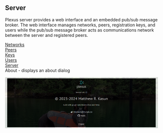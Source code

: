 Server
------
Plexus server provides a web interface and an embedded pub/sub message broker.  The web interface manages networks, peers, registration keys, and users while the
pub/sub message broker acts as communications network between the server and registered peers.

[Networks](networks.md)  
[Peers](peers.md)  
[Keys](keys.md)  
[Users](users.md)  
[Server](server_details.md)  
About - displays an about dialog  

![About](screenshots/about.png)
